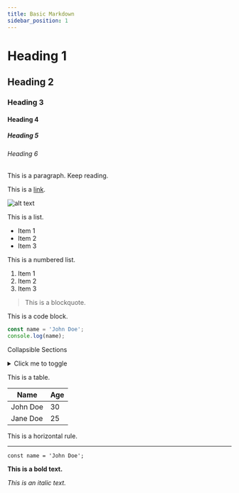 ```yaml
---
title: Basic Markdown
sidebar_position: 1
---
```


# Heading 1

## Heading 2

### Heading 3

#### Heading 4

##### Heading 5

###### Heading 6

This is a paragraph. Keep reading.

This is a [link](https://www.google.com).

![alt text](https://picsum.photos/600/400)

This is a list.

- Item 1
- Item 2
- Item 3

This is a numbered list.

1. Item 1
2. Item 2
3. Item 3

> This is a blockquote.

This is a code block.

```js
const name = 'John Doe';
console.log(name);
```

Collapsible Sections

<details>
  <summary>Click me to toggle</summary>

  This is hidden by default.

  ```js
  console.log('hidden code block');
  ```
</details>

This is a table.

| Name     | Age |
| -------- | --- |
| John Doe | 30  |
| Jane Doe | 25  |

This is a horizontal rule.

---

`const name = 'John Doe';`

**This is a bold text.**

_This is an italic text._
